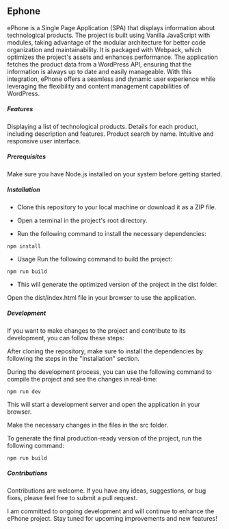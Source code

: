 ## Ephone
ePhone is a Single Page Application (SPA) that displays information about technological products. The project is built using Vanilla JavaScript with modules, taking advantage of the modular architecture for better code organization and maintainability. It is packaged with Webpack, which optimizes the project's assets and enhances performance. The application fetches the product data from a WordPress API, ensuring that the information is always up to date and easily manageable. With this integration, ePhone offers a seamless and dynamic user experience while leveraging the flexibility and content management capabilities of WordPress.

##### Features
Displaying a list of technological products.
Details for each product, including description and features.
Product search by name.
Intuitive and responsive user interface.

##### Prerequisites
Make sure you have Node.js installed on your system before getting started.

##### Installation
- Clone this repository to your local machine or download it as a ZIP file.

- Open a terminal in the project's root directory.

- Run the following command to install the necessary dependencies:

```npm install```

- Usage
Run the following command to build the project:


```npm run build```

- This will generate the optimized version of the project in the dist folder.

Open the dist/index.html file in your browser to use the application.

##### Development
If you want to make changes to the project and contribute to its development, you can follow these steps:

After cloning the repository, make sure to install the dependencies by following the steps in the "Installation" section.

During the development process, you can use the following command to compile the project and see the changes in real-time:


 ```npm run dev```

This will start a development server and open the application in your browser.

Make the necessary changes in the files in the src folder.

To generate the final production-ready version of the project, run the following command:


```npm run build```

##### Contributions
Contributions are welcome. If you have any ideas, suggestions, or bug fixes, please feel free to submit a pull request.


I am committed to ongoing development and will continue to enhance the ePhone project. Stay tuned for upcoming improvements and new features!